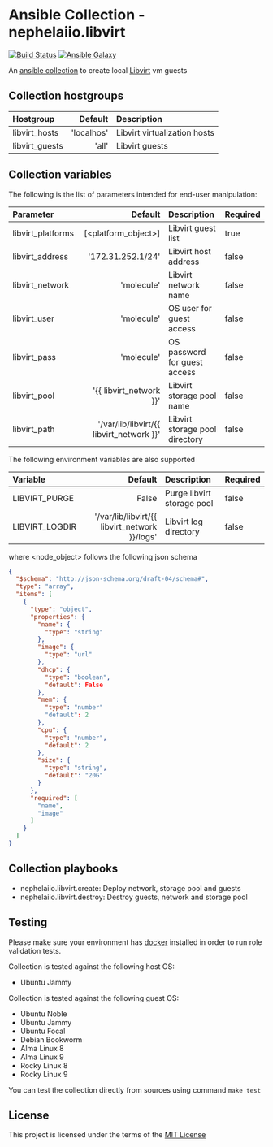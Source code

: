 # Ansible Collection - nephelaiio.libvirt

[![Build Status](https://github.com/nephelaiio/ansible-collection-libvirt/actions/workflows/libvirt.yml/badge.svg)](https://github.com/nephelaiio/ansible-collection-libvirt/actions/wofklows/libvirt.yml)
[![Ansible Galaxy](http://img.shields.io/badge/ansible--galaxy-nephelaiio.libvirt-blue.svg)](https://galaxy.ansible.com/ui/repo/published/nephelaiio/libvirt/)

An [ansible collection](https://galaxy.ansible.com/ui/repo/published/nephelaiio/libvirt/) to create local [Libvirt](https://libvirt.org/) vm guests

## Collection hostgroups

| Hostgroup                 |              Default | Description                  |
|:--------------------------|---------------------:|:-----------------------------|
| libvirt_hosts             |           'localhos' | Libvirt virtualization hosts |
| libvirt_guests            |                'all' | Libvirt guests               |

## Collection variables

The following is the list of parameters intended for end-user manipulation: 

| Parameter         |                                  Default | Description                    | Required |
|:------------------|-----------------------------------------:|:-------------------------------|:---------|
| libvirt_platforms |                      [<platform_object>] | Libvirt guest list             | true     |
| libvirt_address   |                        '172.31.252.1/24' | Libvirt host address           | false    |
| libvirt_network   |                               'molecule' | Libvirt network name           | false    |
| libvirt_user      |                               'molecule' | OS user for guest access       | false    |
| libvirt_pass      |                               'molecule' | OS password for guest access   | false    |
| libvirt_pool      |                  '{{ libvirt_network }}' | Libvirt storage pool name      | false    |
| libvirt_path      | '/var/lib/libvirt/{{ libvirt_network }}' | Libvirt storage pool directory | false    |

The following environment variables are also supported

| Variable        |                                       Default | Description                    | Required |
|:----------------|----------------------------------------------:|:-------------------------------|:---------|
| LIBVIRT_PURGE   |                                         False | Purge libvirt storage pool     | false    |
| LIBVIRT_LOGDIR  | '/var/lib/libvirt/{{ libvirt_network }}/logs' | Libvirt log directory          | false    |

where <node_object> follows the following json schema

``` json
{
  "$schema": "http://json-schema.org/draft-04/schema#",
  "type": "array",
  "items": [
    {
      "type": "object",
      "properties": {
        "name": {
          "type": "string"
        },
        "image": {
          "type": "url"
        },
        "dhcp": {
          "type": "boolean",
          "default": False
        },
        "mem": {
          "type": "number"
          "default": 2
        },
        "cpu": {
          "type": "number",
          "default": 2
        },
        "size": {
          "type": "string",
          "default": "20G"
        }
      },
      "required": [
        "name",
        "image"
      ]
    }
  ]
}

```

## Collection playbooks

* nephelaiio.libvirt.create: Deploy network, storage pool and guests
* nephelaiio.libvirt.destroy: Destroy guests, network and storage pool

## Testing

Please make sure your environment has [docker](https://www.docker.com) installed in order to run role validation tests.

Collection is tested against the following host OS:

  * Ubuntu Jammy

Collection is tested against the following guest OS:

  * Ubuntu Noble
  * Ubuntu Jammy
  * Ubuntu Focal
  * Debian Bookworm
  * Alma Linux 8
  * Alma Linux 9
  * Rocky Linux 8
  * Rocky Linux 9

You can test the collection directly from sources using command `make test`

## License

This project is licensed under the terms of the [MIT License](/LICENSE)
